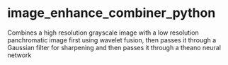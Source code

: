 # image_enhance_combiner_python
Combines a high resolution grayscale image with a low resolution panchromatic image first using wavelet fusion, then passes it through a Gaussian filter for sharpening and then passes it through a theano neural network
